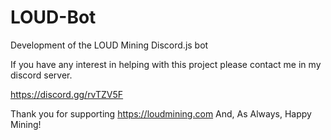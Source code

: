 # LOUD-Bot
Development of the LOUD Mining Discord.js bot

If you have any interest in helping with this project please contact me in my discord server.

https://discord.gg/rvTZV5F

Thank you for supporting https://loudmining.com
And, As Always, Happy Mining!
